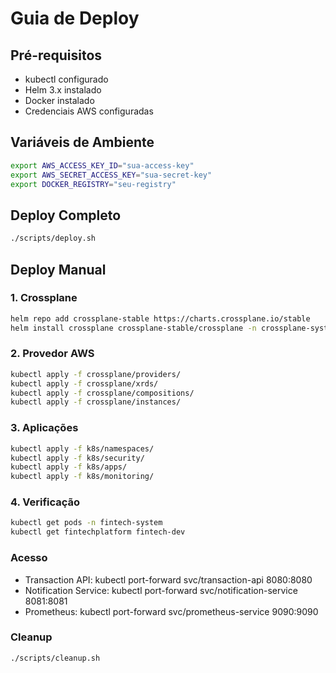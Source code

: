 # Guia de Deploy

## Pré-requisitos
- kubectl configurado
- Helm 3.x instalado
- Docker instalado
- Credenciais AWS configuradas

## Variáveis de Ambiente
```bash
export AWS_ACCESS_KEY_ID="sua-access-key"
export AWS_SECRET_ACCESS_KEY="sua-secret-key"
export DOCKER_REGISTRY="seu-registry"
```

## Deploy Completo
```bash
./scripts/deploy.sh
```

## Deploy Manual

### 1. Crossplane
```bash
helm repo add crossplane-stable https://charts.crossplane.io/stable
helm install crossplane crossplane-stable/crossplane -n crossplane-system --create-namespace
```

### 2. Provedor AWS
```bash
kubectl apply -f crossplane/providers/
kubectl apply -f crossplane/xrds/
kubectl apply -f crossplane/compositions/
kubectl apply -f crossplane/instances/
```

### 3. Aplicações
```bash
kubectl apply -f k8s/namespaces/
kubectl apply -f k8s/security/
kubectl apply -f k8s/apps/
kubectl apply -f k8s/monitoring/
```

### 4. Verificação
```bash
kubectl get pods -n fintech-system
kubectl get fintechplatform fintech-dev
```

### Acesso

- Transaction API: kubectl port-forward svc/transaction-api 8080:8080
- Notification Service: kubectl port-forward svc/notification-service 8081:8081
- Prometheus: kubectl port-forward svc/prometheus-service 9090:9090

### Cleanup
```bash
./scripts/cleanup.sh
```